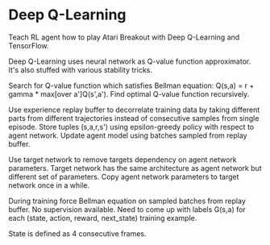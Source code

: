 # Deep Q-Learning

Teach RL agent how to play Atari Breakout with Deep Q-Learning and TensorFlow.

Deep Q-Learning uses neural network as Q-value function approximator. It's also stuffed with various stability tricks. 

Search for Q-value function which satisfies Bellman equation: Q(s,a) = r + gamma * max[over a']Q(s',a'). Find optimal Q-value function recursively.

Use experience replay buffer to decorrelate training data by taking different parts from different trajectories instead of consecutive samples from single episode. Store tuples (s,a,r,s') using epsilon-greedy policy with respect to agent network. Update agent model using batches sampled from replay buffer.

Use target network to remove targets dependency on agent network parameters. Target network has the same architecture as agent network but different set of parameters. Copy agent network parameters to target network once in a while.

During training force Bellman equation on sampled batches from replay buffer. No supervision available. Need to come up with labels G(s,a) for each (state, action, reward, next_state) training example.

State is defined as 4 consecutive frames.
